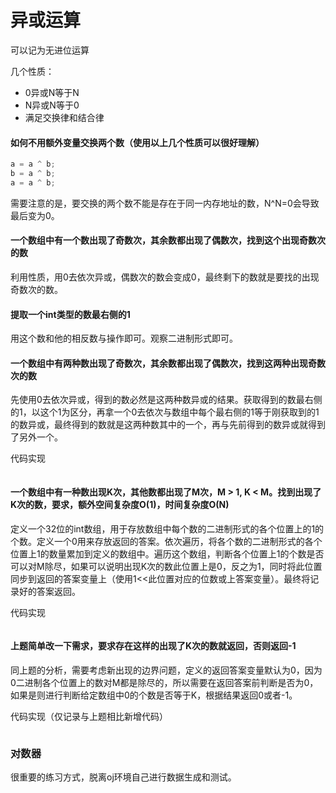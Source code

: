 # 异或运算

可以记为无进位运算

几个性质：

* 0异或N等于N
* N异或N等于0
* 满足交换律和结合律

#### 如何不用额外变量交换两个数（使用以上几个性质可以很好理解）

```java
a = a ^ b;
b = a ^ b;
a = a ^ b;
```

需要注意的是，要交换的两个数不能是存在于同一内存地址的数，N^N=0会导致最后变为0。

#### 一个数组中有一个数出现了奇数次，其余数都出现了偶数次，找到这个出现奇数次的数

利用性质，用0去依次异或，偶数次的数会变成0，最终剩下的数就是要找的出现奇数次的数。

#### 提取一个int类型的数最右侧的1

用这个数和他的相反数与操作即可。观察二进制形式即可。

#### 一个数组中有两种数出现了奇数次，其余数都出现了偶数次，找到这两种出现奇数次的数

先使用0去依次异或，得到的数必然是这两种数异或的结果。获取得到的数最右侧的1，以这个1为区分，再拿一个0去依次与数组中每个最右侧的1等于刚获取到的1的数异或，最终得到的数就是这两种数其中的一个，再与先前得到的数异或就得到了另外一个。

代码实现

```java
```

#### 一个数组中有一种数出现K次，其他数都出现了M次，M > 1, K < M。找到出现了K次的数，要求，额外空间复杂度O(1)，时间复杂度O(N)

定义一个32位的int数组，用于存放数组中每个数的二进制形式的各个位置上的1的个数。定义一个0用来存放返回的答案。依次遍历，将各个数的二进制形式的各个位置上1的数量累加到定义的数组中。遍历这个数组，判断各个位置上1的个数是否可以对M除尽，如果可以说明出现K次的数此位置上是0，反之为1，同时将此位置同步到返回的答案变量上（使用1<<此位置对应的位数或上答案变量）。最终将记录好的答案返回。

代码实现

```java
```



#### 上题简单改一下需求，要求存在这样的出现了K次的数就返回，否则返回-1

同上题的分析，需要考虑新出现的边界问题，定义的返回答案变量默认为0，因为0二进制各个位置上的数对M都是除尽的，所以需要在返回答案前判断是否为0，如果是则进行判断给定数组中0的个数是否等于K，根据结果返回0或者-1。

代码实现（仅记录与上题相比新增代码）

```java
```

### 对数器

很重要的练习方式，脱离oj环境自己进行数据生成和测试。